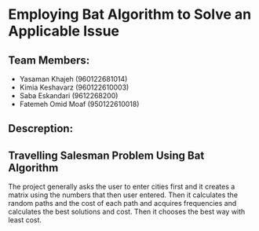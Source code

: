 # Employing Bat Algorithm to Solve an Applicable Issue

## Team Members:
- Yasaman Khajeh (960122681014)
- Kimia Keshavarz (960122610003)
- Saba Eskandari (9612268200)
- Fatemeh Omid Moaf (950122610018)

## Descreption:
## Travelling Salesman Problem Using Bat Algorithm

The project generally asks the user to enter cities first and it creates a matrix using the numbers that then user entered. Then it calculates the random paths and the cost of each path and acquires frequencies and calculates the best solutions and cost. Then it chooses the best way with least cost.
